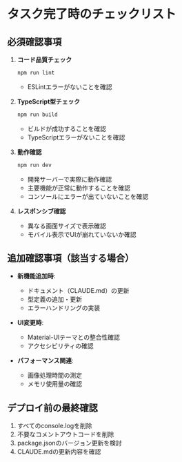 # タスク完了時のチェックリスト

## 必須確認事項
1. **コード品質チェック**
   ```bash
   npm run lint
   ```
   - ESLintエラーがないことを確認

2. **TypeScript型チェック**
   ```bash
   npm run build
   ```
   - ビルドが成功することを確認
   - TypeScriptエラーがないことを確認

3. **動作確認**
   ```bash
   npm run dev
   ```
   - 開発サーバーで実際に動作確認
   - 主要機能が正常に動作することを確認
   - コンソールにエラーが出ていないことを確認

4. **レスポンシブ確認**
   - 異なる画面サイズで表示確認
   - モバイル表示でUIが崩れていないか確認

## 追加確認事項（該当する場合）
- **新機能追加時**:
  - ドキュメント（CLAUDE.md）の更新
  - 型定義の追加・更新
  - エラーハンドリングの実装

- **UI変更時**:
  - Material-UIテーマとの整合性確認
  - アクセシビリティの確認

- **パフォーマンス関連**:
  - 画像処理時間の測定
  - メモリ使用量の確認

## デプロイ前の最終確認
1. すべてのconsole.logを削除
2. 不要なコメントアウトコードを削除
3. package.jsonのバージョン更新を検討
4. CLAUDE.mdの更新内容を確認